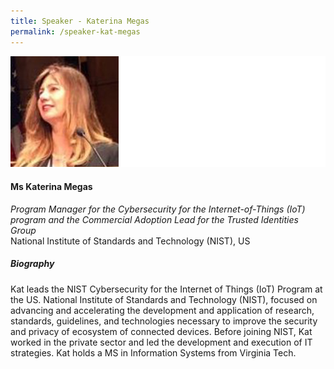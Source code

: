 ```yaml
---
title: Speaker - Katerina Megas
permalink: /speaker-kat-megas
---
```


![Katerina Megas](/images/speakers/Megas-Katerina.jpg)

#### **Ms Katerina Megas**

*Program Manager for the Cybersecurity for the Internet-of-Things (IoT) program and the Commercial Adoption Lead for the Trusted Identities Group*  
National Institute of Standards and Technology (NIST), US

##### **Biography**

Kat leads the NIST Cybersecurity for the Internet of Things (IoT) Program at the US. National Institute of Standards and Technology (NIST), focused on advancing and accelerating the development and application of research, standards, guidelines, and technologies necessary to improve the security and privacy of ecosystem of connected devices. Before joining NIST, Kat worked in the private sector and led the development and execution of IT strategies. Kat holds a MS in Information Systems from Virginia Tech.
